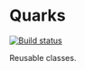 Quarks
======
[![Build status](https://ci.appveyor.com/api/projects/status/li8rpgmyawgg4302?svg=true)](https://ci.appveyor.com/project/solyutor/quarks)



Reusable classes.

